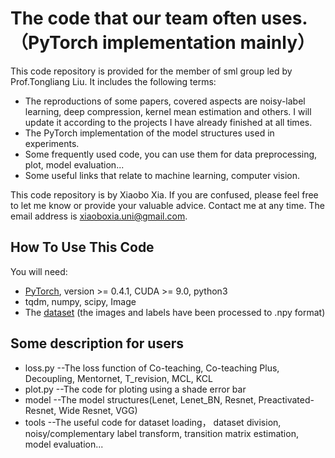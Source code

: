 # The code that our team often uses.（PyTorch implementation mainly）

This code repository is provided for the member of sml group led by Prof.Tongliang Liu. It includes the following terms: 
- The reproductions of some papers, covered aspects are noisy-label learning, deep compression, kernel mean estimation and others. I will update it according to the projects I have already finished at all times.
- The PyTorch implementation of the model structures used in experiments.
- Some frequently used code, you can use them for data preprocessing, plot, model evaluation...
- Some useful links that relate to machine learning, computer vision.

This code repository is by Xiaobo Xia. If you are confused, please feel free to let me know or provide your 
valuable advice. Contact me at any time. The email address is xiaoboxia.uni@gmail.com.

## How To Use This Code
You will need:

- [PyTorch](https://PyTorch.org/), version >= 0.4.1, CUDA >= 9.0, python3
- tqdm, numpy, scipy, Image
- The [dataset](https://drive.google.com/open?id=1Tz3W3JVYv2nu-mdM6x33KSnRIY1B7ygQ) (the images and labels have been processed to .npy format)

## Some description for users
- loss.py --The loss function of Co-teaching, Co-teaching Plus, Decoupling, Mentornet, T_revision, MCL, KCL
- plot.py --The code for ploting using a shade error bar
- model --The model structures(Lenet, Lenet_BN, Resnet, Preactivated-Resnet, Wide Resnet, VGG)
- tools --The useful code for dataset loading， dataset division, noisy/complementary label transform, transition matrix estimation, model evaluation...






